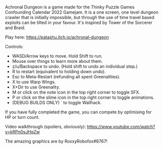 Achronal Dungeon is a game made for the Thinky Puzzle Games Confounding Calendar 2022 Gamejam. It is a one screen, one level dungeon crawler that is initially impossible, but through the use of time travel based exploits can be tilted in your favour. It's inspired by Tower of the Sorcerer and Braid.

Play here: https://patashu.itch.io/achronal-dungeon

Controls:

* WASD/Arrow keys to move. Hold Shift to run.
* Mouse over things to learn more about them.
* z/u/Backspace to undo. (Hold shift to undo an individual step.)
* R to restart (equivalent to holding down undo).
* Esc to Meta-Restart (refunding all spent Greenalities).
* X to use Warp Wings.
* X+Dir to use Greenality.
* M or click on the note icon in the top right corner to toggle SFX.
* P or click on the slime icon in the top right corner to toggle animations.
* (DEBUG BUILDS ONLY) ` to toggle Wallhack.

If you have fully completed the game, you can compete by optimising for HP or turn count.

Video walkthrough (spoilers, obviously): https://www.youtube.com/watch?v=kRPn0sJHqZw

The amazing graphics are by RoxxyRobofox#6767!
